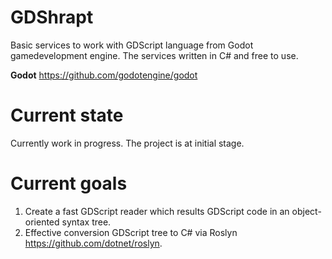 # GDShrapt

Basic services to work with GDScript language from Godot gamedevelopment engine. 
The services written in C# and free to use.

<b>Godot</b> https://github.com/godotengine/godot

# Current state

Currently work in progress. The project is at initial stage. 

# Current goals

1. Create a fast GDScript reader which results GDScript code in an object-oriented syntax tree.
2. Effective conversion GDScript tree to C# via Roslyn https://github.com/dotnet/roslyn.
